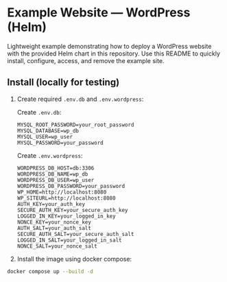 # Example Website — WordPress (Helm)

Lightweight example demonstrating how to deploy a WordPress website with the provided Helm chart in this repository. Use this README to quickly install, configure, access, and remove the example site.

## Install (locally for testing)
1. Create required `.env.db` and `.env.wordpress`:

   Create `.env.db`:
   ```env
   MYSQL_ROOT_PASSWORD=your_root_password
   MYSQL_DATABASE=wp_db
   MYSQL_USER=wp_user
   MYSQL_PASSWORD=your_password
   ```
   
   Create `.env.wordpress`:
   ```env
   WORDPRESS_DB_HOST=db:3306
   WORDPRESS_DB_NAME=wp_db
   WORDPRESS_DB_USER=wp_user
   WORDPRESS_DB_PASSWORD=your_password
   WP_HOME=http://localhost:8080
   WP_SITEURL=http://localhost:8080
   AUTH_KEY=your_auth_key
   SECURE_AUTH_KEY=your_secure_auth_key
   LOGGED_IN_KEY=your_logged_in_key
   NONCE_KEY=your_nonce_key
   AUTH_SALT=your_auth_salt
   SECURE_AUTH_SALT=your_secure_auth_salt
   LOGGED_IN_SALT=your_logged_in_salt
   NONCE_SALT=your_nonce_salt
   ```
   
2. Install the image using docker compose:
```bash
docker compose up --build -d
```